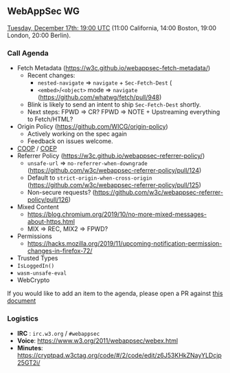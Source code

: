 ## WebAppSec WG

[Tuesday, December 17th: 19:00 UTC](https://www.timeanddate.com/worldclock/fixedtime.html?iso=20191217T1900) (11:00 California, 14:00 Boston, 19:00 London, 20:00 Berlin).

### Call Agenda

*   Fetch Metadata (<https://w3c.github.io/webappsec-fetch-metadata/>)
    *   Recent changes:
        *    `nested-navigate` => `navigate` + `Sec-Fetch-Dest` (
        *    `<embed>`/`<object>` mode => `navigate` (<https://github.com/whatwg/fetch/pull/948>)
    *   Blink is likely to send an intent to ship `Sec-Fetch-Dest` shortly.
    *   Next steps: FPWD => CR? FPWD => NOTE + Upstreaming everything to Fetch/HTML?
*   Origin Policy (<https://github.com/WICG/origin-policy>)
    *   Actively working on the spec again
    *   Feedback on issues welcome.
*   [COOP](https://gist.github.com/annevk/6f2dd8c79c77123f39797f6bdac43f3e) / [COEP](https://mikewest.github.io/corpp/)
*   Referrer Policy (<https://w3c.github.io/webappsec-referrer-policy/>)
    *   `unsafe-url` => `no-referrer-when-downgrade` (<https://github.com/w3c/webappsec-referrer-policy/pull/124>)
    *   Default to `strict-origin-when-cross-origin` (<https://github.com/w3c/webappsec-referrer-policy/pull/125>)
    *   Non-secure requests? (<https://github.com/w3c/webappsec-referrer-policy/pull/126>)
*   Mixed Content
    *   <https://blog.chromium.org/2019/10/no-more-mixed-messages-about-https.html>
    *   MIX => REC, MIX2 => FPWD?
*   Permissions
    *   <https://hacks.mozilla.org/2019/11/upcoming-notification-permission-changes-in-firefox-72/>
*   Trusted Types
*   `IsLoggedIn()`
*   `wasm-unsafe-eval`
*   WebCrypto

If you would like to add an item to the agenda, please open a PR against [this document](https://github.com/w3c/webappsec/blob/master/meetings/2019/2019-11-19-agenda.md)

### Logistics

*   **IRC** : `irc.w3.org` / `#webappsec`
*   **Voice**: <https://www.w3.org/2011/webappsec/webex.html>
*   **Minutes**: <https://cryptpad.w3ctag.org/code/#/2/code/edit/z6J53KHkZNayYLDcjp25GT2i/>
